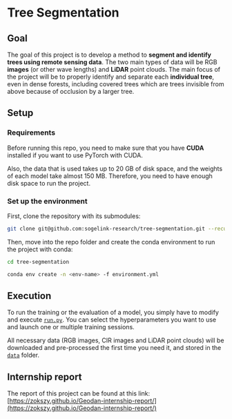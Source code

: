 # Tree Segmentation

## Goal

The goal of this project is to develop a method to **segment and identify trees using remote sensing data**. The two main types of data will be RGB **images** (or other wave lengths) and **LiDAR** point clouds. The main focus of the project will be to properly identify and separate each **individual tree**, even in dense forests, including covered trees which are trees invisible from above because of occlusion by a larger tree.

## Setup

### Requirements

Before running this repo, you need to make sure that you have **CUDA** installed if you want to use PyTorch with CUDA.

Also, the data that is used takes up to 20 GB of disk space, and the weights of each model take almost 150 MB. Therefore, you need to have enough disk space to run the project.

### Set up the environment

First, clone the repository with its submodules:

```bash
git clone git@github.com:sogelink-research/tree-segmentation.git --recursive
```

Then, move into the repo folder and create the conda environment to run the project with conda:

```bash
cd tree-segmentation

conda env create -n <env-name> -f environment.yml
```

## Execution

To run the training or the evaluation of a model, you simply have to modify and execute [`run.py`](src/run.py). You can select the hyperparameters you want to use and launch one or multiple training sessions.

All necessary data (RGB images, CIR images and LiDAR point clouds) will be downloaded and pre-processed the first time you need it, and stored in the [`data`](data) folder.

## Internship report

The report of this project can be found at this link: [https://zokszy.github.io/Geodan-internship-report/](https://zokszy.github.io/Geodan-internship-report/)
